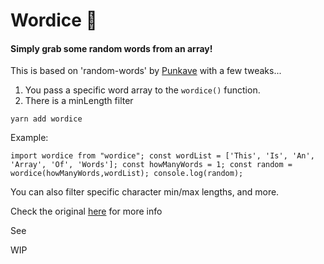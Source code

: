 # Wordice 🎲
#### Simply grab some random words from an array!

This is based on 'random-words' by [Punkave](https://github.com/punkave) with a few tweaks...

1. You pass a specific word array to the `wordice()` function.
2. There is a minLength filter

`yarn add wordice`

Example:

`import wordice from "wordice";
const wordList = ['This', 'Is', 'An', 'Array', 'Of', 'Words'];
const howManyWords = 1;
const random = wordice(howManyWords,wordList);
console.log(random);`

You can also filter specific character min/max lengths, and more.

Check the original [here](https://github.com/punkave/random-words) for more info

See

WIP
